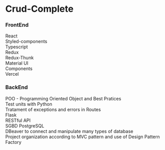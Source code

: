 # Crud-Complete

### FrontEnd

React  
Styled-components  
Typescript  
Redux  
Redux-Thunk  
Material UI  
Components  
Vercel  

### BackEnd

POO - Programming Oriented Object and Best Pratices  
Test units with Python  
Tratament of exceptions and errors in Routes  
Flask  
RESTful API  
SGBD PostgreSQL  
DBeaver to connect and manipulate many types of database   
Project organization according to MVC pattern and use of Design Pattern Factory  
